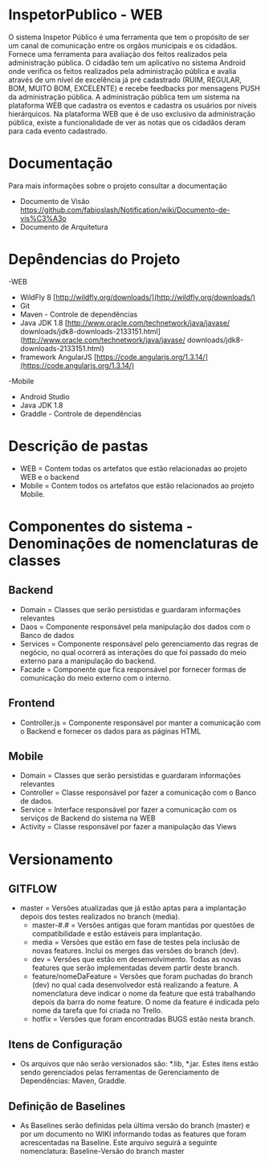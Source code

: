 # InspetorPublico - WEB
  O sistema Inspetor Público é uma ferramenta que tem o propósito de ser um canal de comunicação entre os orgãos municipais e os cidadãos. Fornece uma ferramenta para avaliação dos feitos realizados pela administração pública. O cidadão tem um aplicativo no sistema Android onde verifica os feitos realizados pela administração pública e avalia através de um nível de excelência já pré cadastrado (RUIM, REGULAR, BOM, MUITO BOM, EXCELENTE) e recebe feedbacks por mensagens PUSH da administração pública. A administração pública tem um sistema na plataforma WEB que cadastra os eventos e cadastra os usuários por níveis hierárquicos. Na plataforma WEB que é de uso exclusivo da administração pública, existe a funcionalidade de ver as notas que os cidadãos deram para cada evento cadastrado.
  
  
# Documentação
  Para mais informações sobre o projeto consultar a documentação
  - Documento de Visão
    https://github.com/fabioslash/Notification/wiki/Documento-de-vis%C3%A3o
  - Documento de Arquitetura


# Depêndencias do Projeto

-WEB

* WildFly 8 [http://wildfly.org/downloads/](http://wildfly.org/downloads/)
* Git
* Maven - Controle de dependências
* Java JDK 1.8 [http://www.oracle.com/technetwork/java/javase/
downloads/jdk8-downloads-2133151.html](http://www.oracle.com/technetwork/java/javase/
downloads/jdk8-downloads-2133151.html)
* framework AngularJS [https://code.angularjs.org/1.3.14/](https://code.angularjs.org/1.3.14/)

-Mobile
  
* Android Studio
* Java JDK 1.8
* Graddle - Controle de dependências


# Descrição de pastas
  * WEB = Contem todas os artefatos que estão relacionadas ao projeto WEB e o backend
  * Mobile = Contem todos os artefatos que estão relacionados ao projeto Mobile.


# Componentes do sistema - Denominações de nomenclaturas de classes
## Backend
* Domain = Classes que serão persistidas e guardaram informações relevantes
* Daos = Componente responsável pela manipulação dos dados com o Banco de dados
* Services = Componente responsável pelo gerenciamento das regras de negócio, no qual ocorrerá as interações do que foi
passado do meio externo para a manipulação do backend.
* Facade = Componente que fica responsável por fornecer formas de comunicação do meio externo com o 		interno.

## Frontend
* Controller.js = Componente responsável por manter a comunicação com o Backend e fornecer os dados para as páginas HTML

## Mobile
* Domain = Classes que serão persistidas e guardaram informações relevantes
* Controller = Classe responsável por fazer a comunicação com o Banco de dados.
* Service = Interface responsável por fazer a comunicação com os serviços de Backend do sistema na WEB
* Activity = Classe responsável por fazer a manipulação das Views


# Versionamento

## GITFLOW
  * master = Versões atualizadas que já estão aptas para a implantação depois dos testes realizados no branch (media).
	* master-#.# = Versões antigas que foram mantidas por questões de compatibilidade e estão estáveis para implantação.
	* media = Versões que estão em fase de testes pela inclusão de novas features. Inclui os merges das versões do branch (dev).
	* dev = Versões que estão em desenvolvimento. Todas as novas features que serão implementadas devem partir deste branch.
	* feature/nomeDaFeature = Versões que foram puchadas do branch (dev) no qual cada desenvolvedor está realizando a feature.     A nomenclatura deve indicar o nome da feature que está trabalhando depois da barra do nome feature. O nome da feature é      indicada pelo nome da tarefa que foi criada no Trello.
	* hotfix = Versões que foram encontradas BUGS estão nesta branch.

## Itens de Configuração
  * Os arquivos que não serão versionados são: *.lib, *.jar. Estes itens estão sendo gerenciados pelas ferramentas de 	Gerenciamento de Dependências: Maven, Graddle.


## Definição de Baselines
  * As Baselines serão definidas pela última versão do branch (master) e por um documento no WIKI informando todas as          features que foram acrescentadas na Baseline. Este arquivo seguirá a seguinte nomenclatura: Baseline-Versão do branch master

